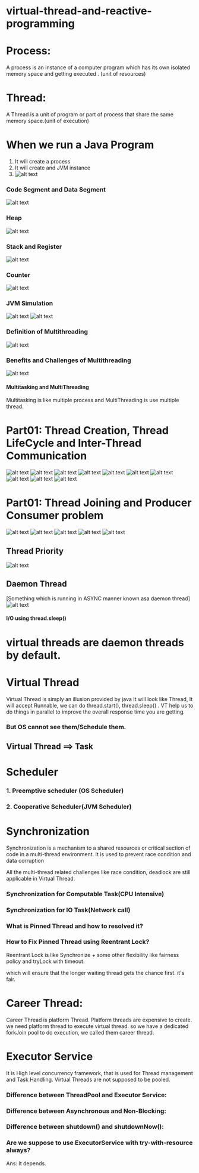 # virtual-thread-and-reactive-programming

Process: 
=======
A process is an instance of a computer program which has its own isolated memory space and getting executed . (unit of resources)

Thread:
======
A Thread is a unit of program or part of process that share the same memory space.(unit of execution)

# When we run a Java Program
1. It will create a process
2. It will create and JVM instance
3.  ![alt text](images/part01ThreadProcessMemoryModel/process_and_instances.png)

### Code Segment and Data Segment
![alt text](images/part01ThreadProcessMemoryModel/code_and_data_segment.png)

### Heap
![alt text](images/part01ThreadProcessMemoryModel/heap.png)

### Stack and Register
![alt text](images/part01ThreadProcessMemoryModel/stack_and_register.png)
### Counter
![alt text](images/part01ThreadProcessMemoryModel/counter.png)

### JVM Simulation
![alt text](images/part01ThreadProcessMemoryModel/jvm1.png)
![alt text](images/part01ThreadProcessMemoryModel/jvm2.png)

### Definition of Multithreading
![alt text](images/part01ThreadProcessMemoryModel/multithreading_def.png)

### Benefits and Challenges of Multithreading
![alt text](images/part01ThreadProcessMemoryModel/benefits_and_challenges.png)

#### Multitasking and MultiThreading
Multitasking is like multiple process and MultiThreading is use multiple thread.

# Part01: Thread Creation, Thread LifeCycle and Inter-Thread Communication

![alt text](images/part02Thread/ss1.png)
![alt text](images/part02Thread/ss2.png)
![alt text](images/part02Thread/ss3.png)
![alt text](images/part02Thread/ss4.png)
![alt text](images/part02Thread/ss5.png)
![alt text](images/part02Thread/ss6.png)
![alt text](images/part02Thread/ss7.png)
![alt text](images/part02Thread/ss8.png)
![alt text](images/part02Thread/ss9.png)
![alt text](images/part02Thread/ss10.png)

# Part01: Thread Joining and Producer Consumer problem

![alt text](images/part03ThreadJoinProducerConsumer/ss1.png)
![alt text](images/part03ThreadJoinProducerConsumer/ss2.png)
![alt text](images/part03ThreadJoinProducerConsumer/part3and4.png)
![alt text](images/part03ThreadJoinProducerConsumer/Q1.png)
![alt text](images/part03ThreadJoinProducerConsumer/join.png)

## Thread Priority
![alt text](images/part04ThreadPrioroty/threadPriority.png)

## Daemon Thread
[Something which is running in ASYNC manner known asa daemon thread]
![alt text](images/part04ThreadPrioroty/threadPriority.png)


































































#### I/O using thread.sleep()

# virtual threads are daemon threads by default.

# Virtual Thread
Virtual Thread is simply an illusion provided by java
It will look like Thread, It will accept Runnable, we can do thread.start(),
 thread.sleep() . VT help us to do things in parallel to improve the overall response time you are getting. 
### But OS cannot see them/Schedule them.

## Virtual Thread ==> Task

# Scheduler
 ### 1. Preemptive scheduler (OS Scheduler)
 ### 2. Cooperative Scheduler(JVM Scheduler)

# Synchronization

Synchronization is a mechanism to a shared resources or critical
section of code in a multi-thread environment. It is used to prevent race condition and data corruption

All the multi-thread related challenges like race condition, deadlock are still applicable in Virtual Thread. 

### Synchronization for Computable Task(CPU Intensive)
### Synchronization for IO Task(Network call)

### What is Pinned Thread and how to resolved it?
### How to Fix Pinned Thread using Reentrant Lock?

Reentrant Lock is like Synchronize + some other flexibility like fairness policy and tryLock with timeout.

which will ensure that the longer waiting thread gets the chance first. it's fair. 

# Career Thread: 
Career Thread is platform Thread. Platform threads are expensive to create. we need platform thread to execute virtual thread. so we have a dedicated forkJoin pool to do execution, we called them career thread.

# Executor Service
It is High level concurrency framework, that is used for Thread management and Task Handling.
Virtual Threads are not supposed to be pooled.


### Difference between ThreadPool and Executor Service:

### Difference between Asynchronous and Non-Blocking:

### Difference between shutdown() and shutdownNow():

### Are we suppose to use ExecutorService with try-with-resource always?
 Ans: It depends. 